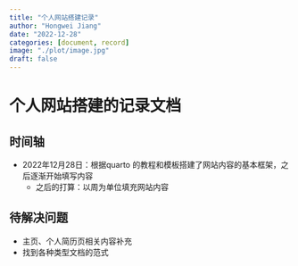 ```yaml
---
title: "个人网站搭建记录"
author: "Hongwei Jiang"
date: "2022-12-28"
categories: [document, record]
image: "./plot/image.jpg"
draft: false
---
```




# 个人网站搭建的记录文档



## 时间轴

-  2022年12月28日：根据quarto 的教程和模板搭建了网站内容的基本框架，之后逐渐开始填写内容
   -  之后的打算：以周为单位填充网站内容

## 待解决问题

-  主页、个人简历页相关内容补充
-  找到各种类型文档的范式





